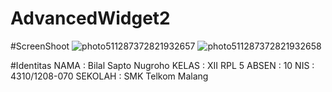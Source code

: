 # AdvancedWidget2

#ScreenShoot
![photo511287372821932657](https://cloud.githubusercontent.com/assets/22608303/19860813/e61846bc-9fbc-11e6-960a-3520991d273b.jpg)
![photo511287372821932658](https://cloud.githubusercontent.com/assets/22608303/19860814/e6189126-9fbc-11e6-8b4c-995d36cc2a70.jpg)

#Identitas
NAMA : Bilal Sapto Nugroho 
KELAS : XII RPL 5 
ABSEN : 10 NIS : 4310/1208-070 
SEKOLAH : SMK Telkom Malang

